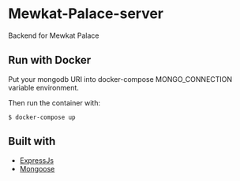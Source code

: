 # Mewkat-Palace-server
Backend for Mewkat Palace

## Run with Docker
Put your mongodb URI into docker-compose MONGO_CONNECTION variable environment.

Then run the container with:
```
$ docker-compose up
```

## Built with
- [ExpressJs](https://expressjs.com/it/)
- [Mongoose](https://mongoosejs.com/)